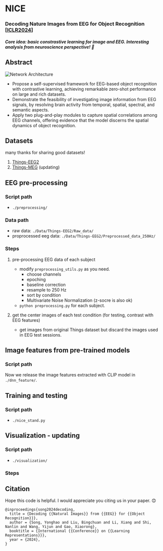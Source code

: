 # NICE
### Decoding Nature Images from EEG for Object Recognition [[ICLR2024](https://arxiv.org/pdf/2308.13234.pdf)]

##### Core idea: basic constrastive learning for image and EEG. Interesting analysis from neuroscience perspective! 🤣

## Abstract
![Network Architecture](/draw_pic/Fig1.png)

- Propose a self-supervised framework for EEG-based object recognition with contrastive learning, achieving remarkable zero-shot performance on large and rich datasets.
- Demonstrate the feasibility of investigating image information from EEG signals, by resolving brain activity from temporal, spatial, spectral, and semantic aspects.
- Apply two plug-and-play modules to capture spatial correlations among EEG channels, offering evidence that the model discerns the spatial dynamics of object recognition.

## Datasets
many thanks for sharing good datasets!
1. [Things-EEG2](https://www.sciencedirect.com/science/article/pii/S1053811922008758?via%3Dihub)
2. [Things-MEG](https://elifesciences.org/articles/82580) (updating)

## EEG pre-processing
### Script path
- `./preprocessing/`
### Data path 
- raw data: `./Data/Things-EEG2/Raw_data/`
- proprocessed eeg data: `./Data/Things-EEG2/Preprocessed_data_250Hz/`
### Steps
1. pre-processing EEG data of each subject
   - modify `preprocessing_utils.py` as you need.
     - choose channels
     - epoching
     - baseline correction
     - resample to 250 Hz
     - sort by condition
     - Multivariate Noise Normalization (z-socre is also ok)
   - `python preprocessing.py` for each subject. 

2. get the center images of each test condition (for testing, contrast with EEG features)
   - get images from original Things dataset but discard the images used in EEG test sessions.
  
## Image features from pre-trained models
### Script path
Now we release the image features extracted with CLIP model in `./dnn_feature/`.
<!--
- `./dnn_feature_extraction/`
### Data path (follow the original dataset setting)
- raw image: `./Data/Things-EEG2/Image_set/image_set/`
- preprocessed eeg data: `./Data/Things-EEG2/Preprocessed_data/`
- features of each images: `./Data/Things-EEG2/DNN_feature_maps/full_feature_maps/model/pretrained-True/`
- features been packaged: `./Data/Things-EEG2/DNN_feature_maps/pca_feature_maps/model/pretrained-True/`
- features of condition centers: `./Data/Things-EEG2/Image_set/`
### Steps
1. obtain feature maps with each pre-trained model with `obtain_feature_maps_xxx.py` (clip, vit, resnet...)
2. package all the feature maps into one .npy file with `feature_maps_xxx.py`
3. obtain feature maps of center images with `center_fea_xxx.py`
   - save feature maps of each center image into `center_all_image_xxx.npy`
   - save feature maps of each condition into `center_xxx.npy` (used in training)
-->

## Training and testing
### Script path
- `./nice_stand.py`

## Visualization - updating
### Script path
- `./visualization/`
### Steps

<!--
## Milestones
1. nice_v0.50 NICE (natural image contraste eeg)
-->

## Citation
Hope this code is helpful. I would appreciate you citing us in your paper. 😊
```
@inproceedings{song2024decoding,
  title = {Decoding {{Natural Images}} from {{EEG}} for {{Object Recognition}}},
  author = {Song, Yonghao and Liu, Bingchuan and Li, Xiang and Shi, Nanlin and Wang, Yijun and Gao, Xiaorong},
  booktitle = {International {{Conference}} on {{Learning Representations}}},
  year = {2024},
}
```
<!-- ## Acknowledgement

## References

## License -->

